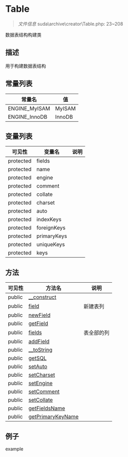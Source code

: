 #  Table 

> *文件信息* suda\archive\creator\Table.php: 23~208


数据表结构构建类


## 描述



用于构建数据表结构
 
## 常量列表
| 常量名  |  值|
|--------|----|
 |ENGINE_MyISAM | MyISAM | 
 |ENGINE_InnoDB | InnoDB | 
 
## 变量列表
| 可见性 |  变量名   | 说明 |
|--------|----|------|
 | protected    | fields | | 
 | protected    | name | | 
 | protected    | engine | | 
 | protected    | comment | | 
 | protected    | collate | | 
 | protected    | charset | | 
 | protected    | auto | | 
 | protected    | indexKeys | | 
 | protected    | foreignKeys | | 
 | protected    | primaryKeys | | 
 | protected    | uniqueKeys | | 
 | protected    | keys | | 
## 方法

 
| 可见性 | 方法名 | 说明 |
|--------|-------|------|
 |  public  |[__construct](Table/__construct.md) |  |
 |  public  |[field](Table/field.md) | 新建表列 |
 |  public  |[newField](Table/newField.md) |  |
 |  public  |[getField](Table/getField.md) |  |
 |  public  |[fields](Table/fields.md) | 表全部的列 |
 |  public  |[addField](Table/addField.md) |  |
 |  public  |[__toString](Table/__toString.md) |  |
 |  public  |[getSQL](Table/getSQL.md) |  |
 |  public  |[setAuto](Table/setAuto.md) |  |
 |  public  |[setCharset](Table/setCharset.md) |  |
 |  public  |[setEngine](Table/setEngine.md) |  |
 |  public  |[setComment](Table/setComment.md) |  |
 |  public  |[setCollate](Table/setCollate.md) |  |
 |  public  |[getFieldsName](Table/getFieldsName.md) |  |
 |  public  |[getPrimaryKeyName](Table/getPrimaryKeyName.md) |  |
## 例子

example
